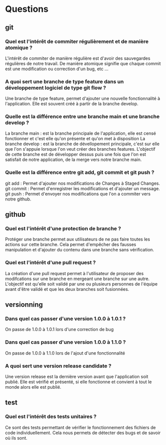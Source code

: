 # Questions

## git

### Quel est l'intérêt de commiter régulièrement et de manière atomique ?
L'intérêt de commiter de manière régulière est d'avoir des sauvegardes régulières de notre travail.
De manière atomique signifie que chaque commit est une modification ou correction d'un bug, etc ...
### A quoi sert une branche de type feature dans un développement logiciel de type git flow ?
Une branche de type feature, permet d'ajouter une nouvelle fonctionnalité à l'application. Elle est souvent créé à partir de la branche develop.
### Quelle est la différence entre une branche main et une branche develop ?
La branche main : est la branche principale de l'application, elle est censé fonctionner et c'est elle qu'on présente et qu'on met à disposition
La branche develop : est la branche de dévellopement principale, c'est sur elle que l'on s'appuie lorsque l'on veut créer des branches features. L'objectif de cette branche est de développer dessus puis une fois que l'on est satisfait de notre application, de la merge vers notre branche main.
### Quelle est la différence entre git add, git commit et git push ?
git add : Permet d'ajouter nos modifications de Changes à Staged Changes.
git commit : Permet d'enregistrer les modifications et d'ajouter un message.
git push : Permet d'envoyer nos modifications que l'on a commiter vers notre github.

## github

### Quel est l'intérêt d'une protection de branche ?

Protéger une branche permet aux utilisateurs de ne pas faire toutes les actions sur cette branche. Cela permet d'empêcher des fausses manipulation et d'ajouter du contenu dans une branche sans vérification.

### Quel est l'intérêt d'une pull request ?

La création d'une pull request permet à l'utilisateur de proposer des modifcations sur une branche en mergeant une branche sur une autre. L'objectif est qu'elle soit validé par une ou plusieurs personnes de l'équipe avant d'être validé et que les deux branches soit fusionnées.

## versionning

### Dans quel cas passer d'une version 1.0.0 à 1.0.1 ?
On passe de 1.0.0 à 1.0.1 lors d'une correction de bug 
### Dans quel cas passer d'une version 1.0.0 à 1.1.0 ?
On passe de 1.0.0 à 1.1.0 lors de l'ajout d'une fonctionnalité
### A quoi sert une version release candidate ?
Une version release est la dernière version avant que l'application soit publié. Elle est vérifié et présenté, si elle fonctionne et convient à tout le monde alors elle est publié.

## test

### Quel est l'intérêt des tests unitaires ?
Ce sont des tests permettant de vérifier le fonctionnement des fichiers de code individuellement.
Cela nous permets de détecter des bugs et de savoir où ils sont.